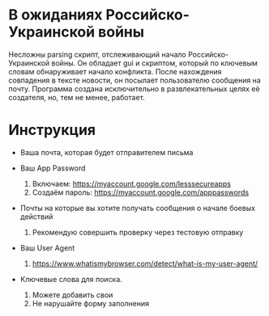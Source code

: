 # В ожиданиях Российско-Украинской войны
 Несложны parsing скрипт, отслеживающий начало Российско-Украинской войны. Он обладает gui и скриптом, который по ключевым словам обнаруживает начало конфликта. После нахождения совпадения  в тексте новости, он посылает пользователю сообщения на почту. Программа создана исключительно в развлекательных целях её создателя, но, тем не менее, работает.

# Инструкция
 - Ваша почта, которая будет отправителем письма
 - Ваш App Password
   1) Включаем: https://myaccount.google.com/lesssecureapps
   2) Создаём пароль: https://myaccount.google.com/apppasswords
   
 - Почты на которые вы хотите получать сообщения о начале боевых действий
   1) Рекомендую совершить проверку через тестовую отправку
 
 - Ваш User Agent
   1) https://www.whatismybrowser.com/detect/what-is-my-user-agent/
 
 - Ключевые слова для поиска.
   1) Можете добавить свои
   2) Не нарушайте форму заполнения
